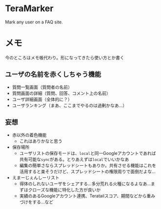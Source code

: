 # TeraMarker
Mark any user on a FAQ site.

# メモ
今のところはメモ帳代わり。形になってきたら使い方とか書く

## ユーザの名前を赤くしちゃう機能
- 質問一覧画面（質問者の名前）
- 質問画面の詳細（質問、回答、コメント上の名前）
- ユーザ詳細画面（全体的に？）
- ユーザランキング（まあ、ここまでやるのは過剰かなあ…）

## 妄想
- 赤以外の着色機能
    - これはありかなと思う
- 保存場所
    - ユーザリストの保存モードは、`local`と同一Googleアカウントであれば共有可能な`sync`がある。とりあえずは`local`でいいかなあ
    - 編集の簡単さならスプレッドシートもありか。共有させる機能はこれを活用すると楽そうだけど、スプレッドシートの権限周りで面倒だよな…
- えまーじぇんしーリスト
    - 得体のしれないユーザをシェアする…多分荒れる火種になるよなあ…まずはクローズな機能に特化した方が良いか
    - 実績のあるGoogleアカウント連携、Teratailスコア、期間などから重みづけをする…など
